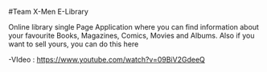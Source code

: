 #Team X-Men E-Library 

Online library single Page Application where you can find information about your favourite Books, Magazines, Comics, Movies and Albums. Also if you want to sell yours, you can do this here


-VIdeo : https://www.youtube.com/watch?v=09BiV2GdeeQ
